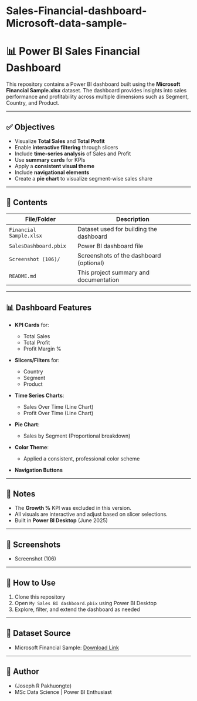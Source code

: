 # Sales-Financial-dashboard-Microsoft-data-sample-

# 📊 Power BI Sales Financial Dashboard

This repository contains a Power BI dashboard built using the **Microsoft Financial Sample.xlsx** dataset. The dashboard provides insights into sales performance and 
profitability across multiple dimensions such as Segment, Country, and Product.

---

## ✅ Objectives

- Visualize **Total Sales** and **Total Profit**
- Enable **interactive filtering** through slicers
- Include **time-series analysis** of Sales and Profit
- Use **summary cards** for KPIs
- Apply a **consistent visual theme**
- Include **navigational elements** 
- Create a **pie chart** to visualize segment-wise sales share

---

## 📂 Contents

| File/Folder                 | Description                             |
|-----------------------------|-----------------------------------------|
| `Financial Sample.xlsx`     | Dataset used for building the dashboard |
| `SalesDashboard.pbix`       | Power BI dashboard file                 |
| `Screenshot (106)/`         | Screenshots of the dashboard (optional) |
| `README.md`                 | This project summary and documentation |

---

## 📊 Dashboard Features

- **KPI Cards** for:
  - Total Sales
  - Total Profit
  - Profit Margin %
  
- **Slicers/Filters** for:
  - Country
  - Segment
  - Product
  

- **Time Series Charts**:
  - Sales Over Time (Line Chart)
  - Profit Over Time (Line Chart)

- **Pie Chart**:
  - Sales by Segment (Proportional breakdown)

- **Color Theme**:
  - Applied a consistent, professional color scheme

- **Navigation Buttons** 

---

## 📎 Notes

- The **Growth %** KPI was excluded in this version.
- All visuals are interactive and adjust based on slicer selections.
- Built in **Power BI Desktop** (June 2025)

---

## 📸 Screenshots
- Screenshot (106)

---

## 🚀 How to Use

1. Clone this repository 
2. Open `My Sales BI dashboard.pbix` using Power BI Desktop
3. Explore, filter, and extend the dashboard as needed

---

## 📌 Dataset Source

- Microsoft Financial Sample: [Download Link](https://learn.microsoft.com/en-us/power-bi/create-reports/sample-financial-download)

---

## 📧 Author

- (Joseph R Pakhuongte)
- MSc Data Science | Power BI Enthusiast

